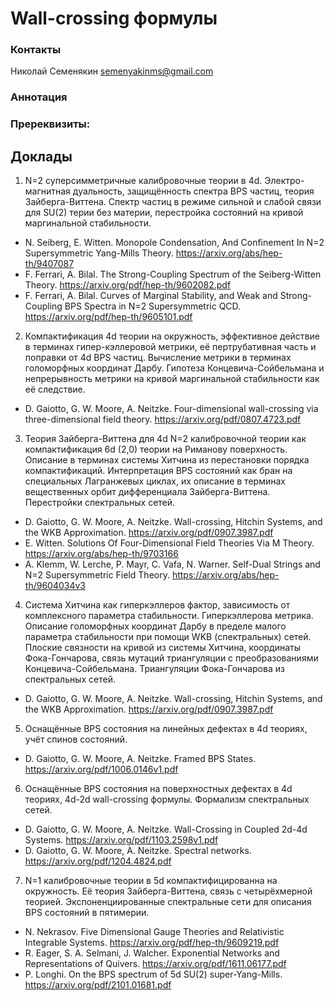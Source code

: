 # Wall-crossing формулы

### Контакты

Николай Семенякин <semenyakinms@gmail.com>

### Аннотация


### Пререквизиты:

## Доклады

1. N=2 суперсимметричные калибровочные теории в 4d. Электро-магнитная дуальность, защищённость спектра BPS частиц, теория Зайберга-Виттена. Спектр частиц в режиме сильной и слабой связи для SU(2) терии без материи, перестройка состояний на кривой маргинальной стабильности.

- N. Seiberg, E. Witten. Monopole Condensation, And Confinement In N=2 Supersymmetric Yang-Mills Theory. https://arxiv.org/abs/hep-th/9407087
- F. Ferrari, A. Bilal. The Strong-Coupling Spectrum of the Seiberg-Witten Theory. https://arxiv.org/pdf/hep-th/9602082.pdf
- F. Ferrari, A. Bilal. Curves of Marginal Stability, and Weak and Strong-Coupling BPS Spectra in N=2 Supersymmetric QCD. https://arxiv.org/pdf/hep-th/9605101.pdf

2. Компактификация 4d теории на окружность, эффективное действие в терминах гипер-кэллеровой метрики, её пертрубативная часть и поправки от 4d BPS частиц. Вычисление метрики в терминах голоморфных координат Дарбу. Гипотеза Концевича-Сойбельмана и непрерывность метрики на кривой маргинальной стабильности как её следствие.

- D. Gaiotto, G. W. Moore, A. Neitzke. Four-dimensional  wall-crossing via three-dimensional field theory. https://arxiv.org/pdf/0807.4723.pdf

3. Теория Зайберга-Виттена для 4d N=2 калибровочной теории как компактификация 6d (2,0) теории на Риманову поверхность. Описание в терминах системы Хитчина из перестановки порядка компактификаций. Интерпретация BPS состояний как бран на специальных Лагранжевых циклах, их описание в терминах вещественных орбит дифференциала Зайберга-Виттена. Перестройки спектральных сетей.

- D. Gaiotto, G. W. Moore, A. Neitzke. Wall-crossing, Hitchin Systems, and the WKB Approximation. https://arxiv.org/pdf/0907.3987.pdf
- E. Witten. Solutions Of Four-Dimensional Field Theories Via M Theory. https://arxiv.org/abs/hep-th/9703166
- A. Klemm, W. Lerche, P. Mayr, C. Vafa, N. Warner. Self-Dual Strings and N=2 Supersymmetric Field Theory. https://arxiv.org/abs/hep-th/9604034v3

4. Система Хитчина как гиперкэллеров фактор, зависимость от комплексного параметра стабильности. Гиперкэллерова метрика. Описание голоморфных координат Дарбу в пределе малого параметра стабильности при помощи WKB (спектральных) сетей. Плоские связности на кривой из системы Хитчина, координаты Фока-Гончарова, связь мутаций триангуляции с преобразованиями Концевича-Сойбельмана. Триангуляции Фока-Гончарова из спектральных сетей.

- D. Gaiotto, G. W. Moore, A. Neitzke. Wall-crossing, Hitchin Systems, and the WKB Approximation. https://arxiv.org/pdf/0907.3987.pdf

5. Оснащённые BPS состояния на линейных дефектах в 4d теориях, учёт спинов состояний.

- D. Gaiotto, G. W. Moore, A. Neitzke. Framed BPS States. https://arxiv.org/pdf/1006.0146v1.pdf

6. Оснащённые BPS состояния на поверхностных дефектах в 4d теориях, 4d-2d wall-crossing формулы. Формализм спектральных сетей.

- D. Gaiotto, G. W. Moore, A. Neitzke. Wall-Crossing in Coupled 2d-4d Systems. https://arxiv.org/pdf/1103.2598v1.pdf
- D. Gaiotto, G. W. Moore, A. Neitzke. Spectral networks. https://arxiv.org/pdf/1204.4824.pdf

7. N=1 калибровочные теории в 5d компактифицированна на окружность. Её теория Зайберга-Виттена, связь с четырёхмерной теорией. Экспоненциированные спектральные сети для описания BPS состояний в пятимерии.

- N. Nekrasov. Five Dimensional Gauge Theories and Relativistic Integrable Systems. https://arxiv.org/pdf/hep-th/9609219.pdf
- R. Eager, S. A. Selmani, J. Walcher. Exponential Networks and Representations of Quivers. https://arxiv.org/pdf/1611.06177.pdf
- P. Longhi. On the BPS spectrum of 5d SU(2) super-Yang-Mills. https://arxiv.org/pdf/2101.01681.pdf
